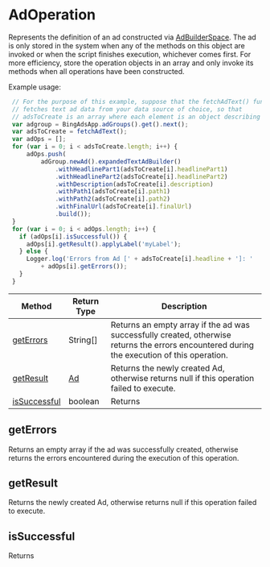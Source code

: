 # AdOperation
Represents the definition of an ad constructed via [AdBuilderSpace](./AdBuilderSpace). The ad is only stored in the system when any of the methods on this object are invoked or when the script finishes execution, whichever comes first. For more efficiency, store the operation objects in an array and only invoke its methods when all operations have been constructed. 

Example usage:
```javascript
 // For the purpose of this example, suppose that the fetchAdText() function
 // fetches text ad data from your data source of choice, so that
 // adsToCreate is an array where each element is an object describing an ad.
 var adgroup = BingAdsApp.adGroups().get().next();
 var adsToCreate = fetchAdText();
 var adOps = [];
 for (var i = 0; i < adsToCreate.length; i++) {
     adOps.push(
         adGroup.newAd().expandedTextAdBuilder()
             .withHeadlinePart1(adsToCreate[i].headlinePart1)
             .withHeadlinePart2(adsToCreate[i].headlinePart2)
             .withDescription(adsToCreate[i].description)
             .withPath1(adsToCreate[i].path1)
             .withPath2(adsToCreate[i].path2)
             .withFinalUrl(adsToCreate[i].finalUrl)
             .build());
 }
 for (var i = 0; i < adOps.length; i++) {
   if (adOps[i].isSuccessful()) {
     adOps[i].getResult().applyLabel('myLabel');
   } else {
     Logger.log('Errors from Ad [' + adsToCreate[i].headline + ']: '
         + adOps[i].getErrors());
   }
 }
```

|Method|Return Type|Description|
|-|-|-
[getErrors](#geterrors)|String[]|Returns an empty array if the ad was successfully created, otherwise returns the errors encountered during the execution of this operation.<br />
[getResult](#getresult)|[Ad](./Ad)|Returns the newly created Ad, otherwise returns null if this operation failed to execute.<br />
[isSuccessful](#issuccessful)|boolean|Returns <br />

## <a name="geterrors"></a>getErrors
Returns an empty array if the ad was successfully created, otherwise returns the errors encountered during the execution of this operation.


## <a name="getresult"></a>getResult
Returns the newly created Ad, otherwise returns null if this operation failed to execute.


## <a name="issuccessful"></a>isSuccessful
Returns 


